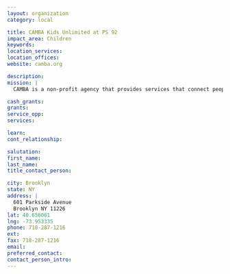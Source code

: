 ```yaml
---
layout: organization
category: local

title: CAMBA Kids Unlimited at PS 92
impact_area: Children
keywords: 
location_services: 
location_offices: 
website: camba.org

description: 
mission: |
  CAMBA is a non-profit agency that provides services that connect people with opportunities to enhance their quality of life.

cash_grants: 
grants: 
service_opp: 
services: 

learn: 
cont_relationship: 

salutation: 
first_name: 
last_name: 
title_contact_person: 

city: Brooklyn
state: NY
address: |
  601 Parkside Avenue     
  Brooklyn NY 11226
lat: 40.656061
lng: -73.953335
phone: 718-287-1216
ext: 
fax: 718-287-1216
email: 
preferred_contact: 
contact_person_intro: 
---
```

